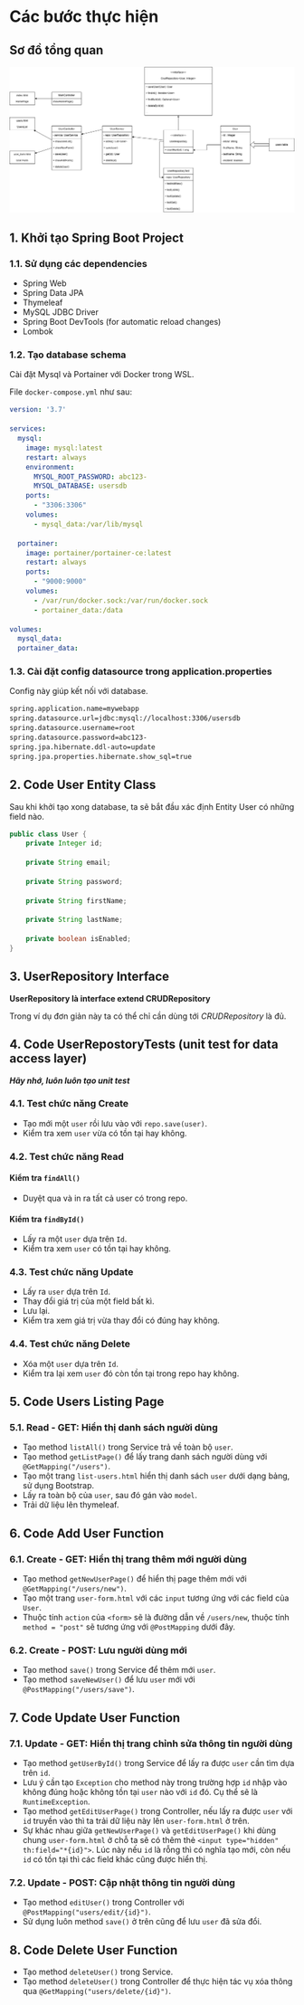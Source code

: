 # Các bước thực hiện

## Sơ đồ tổng quan

![](./manager-user.drawio.png)

## 1. Khởi tạo Spring Boot Project
### 1.1. Sử dụng các dependencies
- Spring Web
- Spring Data JPA
- Thymeleaf
- MySQL JDBC Driver
- Spring Boot DevTools (for automatic reload changes)
- Lombok

### 1.2. Tạo database schema

Cài đặt Mysql và Portainer với Docker trong WSL.

File `docker-compose.yml` như sau:

```yaml
version: '3.7'

services:
  mysql:
    image: mysql:latest
    restart: always
    environment:
      MYSQL_ROOT_PASSWORD: abc123-
      MYSQL_DATABASE: usersdb
    ports:
      - "3306:3306"
    volumes:
      - mysql_data:/var/lib/mysql

  portainer:
    image: portainer/portainer-ce:latest
    restart: always
    ports:
      - "9000:9000"
    volumes:
      - /var/run/docker.sock:/var/run/docker.sock
      - portainer_data:/data

volumes:
  mysql_data:
  portainer_data:
```


### 1.3. Cài đặt config datasource trong application.properties

Config này giúp kết nối với database.

```bash
spring.application.name=mywebapp
spring.datasource.url=jdbc:mysql://localhost:3306/usersdb
spring.datasource.username=root
spring.datasource.password=abc123-
spring.jpa.hibernate.ddl-auto=update
spring.jpa.properties.hibernate.show_sql=true
```

## 2. Code User Entity Class

Sau khi khởi tạo xong database, ta sẽ bắt đầu xác định Entity User có những field nào.

```java
public class User {
    private Integer id;

    private String email;

    private String password;

    private String firstName;

    private String lastName;

    private boolean isEnabled;
}
```

## 3. UserRepository Interface

**UserRepository là interface extend CRUDRepository**

Trong ví dụ đơn giản này ta có thể chỉ cần dùng tới *CRUDRepository* là đủ.


## 4. Code UserRepostoryTests (unit test for data access layer)

***Hãy nhớ, luôn luôn tạo unit test***

### 4.1. Test chức năng Create

- Tạo mới một `user` rồi lưu vào với `repo.save(user)`.
- Kiểm tra xem `user` vừa có tồn tại hay không.

### 4.2. Test chức năng Read

#### Kiểm tra `findAll()`

- Duyệt qua và in ra tất cả user có trong repo.

#### Kiểm tra `findById()`

- Lấy ra một `user` dựa trên `Id`.
- Kiểm tra xem `user` có tồn tại hay không.

### 4.3. Test chức năng Update

- Lấy ra `user` dựa trên `Id`.
- Thay đổi giá trị của một field bất kì.
- Lưu lại.
- Kiểm tra xem giá trị vừa thay đổi có đúng hay không.

### 4.4. Test chức năng Delete

- Xóa một `user` dựa trên `Id`.
- Kiểm tra lại xem `user` đó còn tồn tại trong repo hay không.

## 5. Code Users Listing Page
### 5.1. Read - GET: Hiển thị danh sách người dùng
- Tạo method `listAll()` trong Service trả về toàn bộ `user`.
- Tạo method `getListPage()` để lấy trang danh sách người dùng với `@GetMapping("/users")`.
- Tạo một trang `list-users.html` hiển thị danh sách `user` dưới dạng bảng, sử dụng Bootstrap.
- Lấy ra toàn bộ của `user`, sau đó gán vào `model`.
- Trải dữ liệu lên thymeleaf.

## 6. Code Add User Function
### 6.1. Create - GET: Hiển thị trang thêm mới người dùng

- Tạo method `getNewUserPage()` để hiển thị page thêm mới với `@GetMapping("/users/new")`.
- Tạo một trang `user-form.html` với các `input` tương ứng với các field của `User`.
- Thuộc tính `action` của `<form>` sẽ là đường dẫn về `/users/new`, thuộc tính `method = "post"` sẽ tương ứng với `@PostMapping` dưới đây.

### 6.2. Create - POST: Lưu người dùng mới

- Tạo method `save()` trong Service để thêm mới `user`.
- Tạo method `saveNewUser()` để lưu `user` mới với `@PostMapping("/users/save")`.

## 7. Code Update User Function
### 7.1. Update - GET: Hiển thị trang chỉnh sửa thông tin người dùng

- Tạo method `getUserById()` trong Service để lấy ra được `user` cần tìm dựa trên `id`.
- Lưu ý cần tạo `Exception` cho method này trong trường hợp `id` nhập vào không đúng hoặc không tồn tại `user` nào với `id` đó. Cụ thể sẽ là `RuntimeException`.
- Tạo method `getEditUserPage()` trong Controller, nếu lấy ra được `user` với `id` truyền vào thì ta trải dữ liệu này lên `user-form.html` ở trên. 
- Sự khác nhau giữa `getNewUserPage()` và `getEditUserPage()` khi dùng chung `user-form.html` ở chỗ ta sẽ có thêm thẻ `<input type="hidden" th:field="*{id}">`. Lúc này nếu `id` là rỗng thì có nghĩa tạo mới, còn nếu `id` có tồn tại thì các field khác cũng được hiển thị.

### 7.2. Update - POST: Cập nhật thông tin người dùng

- Tạo method `editUser()` trong Controller với `@PostMapping("users/edit/{id}")`.
- Sử dụng luôn method `save()` ở trên cũng để lưu `user` đã sửa đổi.

## 8. Code Delete User Function

- Tạo method `deleteUser()` trong Service.
- Tạo method `deleteUser()` trong Controller để thực hiện tác vụ xóa thông qua `@GetMapping("users/delete/{id}")`.